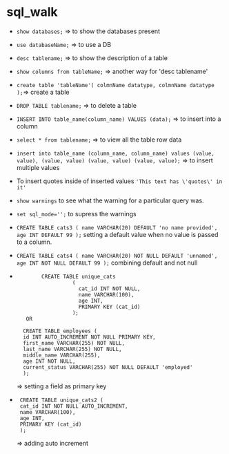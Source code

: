 # sql_walk

- `show databases;` => to show the databases present
- `use databaseName;` => to use a DB
- `desc tablename;` => to show the description of a table
- `show columns from tableName;` => another way for 'desc tablename'
- `create table 'tableName'(
                            colmnName datatype,
                            colmnName datatype
                            );`=> create a table 
- `DROP TABLE tablename;` => to delete a table 

- `INSERT INTO table_name(column_name) VALUES (data);` => to insert into a column

- `select * from tablename;` => to view all the table row data

- `insert into table_name
                         (column_name, column_name)
                         values (value, value),
                                 (value, value)
                                (value, value)
                                (value, value);`  => to insert multiple values
                                
- To insert quotes inside of inserted values `'This text has \'quotes\' in it'`

- `show warnings` to see what the warning for a particular query was.

- `set sql_mode='';` to supress the warnings
- `CREATE TABLE cats3
  (
    name VARCHAR(20) DEFAULT 'no name provided',
    age INT DEFAULT 99
  );` setting a default value when no value is passed to a column.

- `CREATE TABLE cats4
  (
    name VARCHAR(20) NOT NULL DEFAULT 'unnamed',
    age INT NOT NULL DEFAULT 99
  );` combining default and not null 

- ```  
          CREATE TABLE unique_cats
                    (
                      cat_id INT NOT NULL,
                      name VARCHAR(100),
                      age INT,
                      PRIMARY KEY (cat_id)
                    );
     OR
    
    CREATE TABLE employees (
    id INT AUTO_INCREMENT NOT NULL PRIMARY KEY,
    first_name VARCHAR(255) NOT NULL,
    last_name VARCHAR(255) NOT NULL,
    middle_name VARCHAR(255),
    age INT NOT NULL,
    current_status VARCHAR(255) NOT NULL DEFAULT 'employed'
    );
  ```
  => setting a field as primary key
  
 - ```
    CREATE TABLE unique_cats2 (
    cat_id INT NOT NULL AUTO_INCREMENT,
    name VARCHAR(100),
    age INT,
    PRIMARY KEY (cat_id)
    );
    ```
    => adding  auto increment
    
